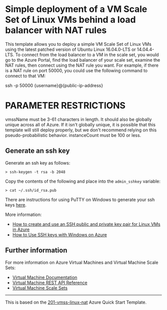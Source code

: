 # Simple deployment of a VM Scale Set of Linux VMs behind a load balancer with NAT rules

This template allows you to deploy a simple VM Scale Set of Linux VMs using the latest patched version of Ubuntu Linux 16.04.0-LTS or 14.04.4-LTS. To connect from the load balancer to a VM in the scale set, you would go to the Azure Portal, find the load balancer of your scale set, examine the NAT rules, then connect using the NAT rule you want. For example, if there is a NAT rule on port 50000, you could use the following command to connect to that VM:

ssh -p 50000 {username}@{public-ip-address}

PARAMETER RESTRICTIONS
======================

vmssName must be 3-61 characters in length. It should also be globally unique across all of Azure. If it isn't globally unique, it is possible that this template will still deploy properly, but we don't recommend relying on this pseudo-probabilistic behavior.
instanceCount must be 100 or less.

## Generate an ssh key

Generate an ssh key as follows:

```
> ssh-keygen -t rsa -b 2048 
```

Copy the contents of the following and place into the `admin_sshkey` variable:

```
> cat ~/.ssh/id_rsa.pub
```

There are instructions for using PuTTY on Windows to generate your ssh keys [here](https://docs.microsoft.com/en-us/azure/virtual-machines/linux/ssh-from-windows).

More information:

- [How to create and use an SSH public and private key pair for Linux VMs in Azure](https://docs.microsoft.com/en-us/azure/virtual-machines/linux/mac-create-ssh-keys)
- [How to Use SSH keys with Windows on Azure](https://docs.microsoft.com/en-us/azure/virtual-machines/linux/ssh-from-windows)

## Further information

For more information on Azure Virtual Machines and Virtual Machine Scale Sets:

- [Virtual Machine Documentation](https://docs.microsoft.com/en-us/azure/virtual-machines/)
- [Virtual Machine REST API Reference](https://docs.microsoft.com/en-us/rest/api/compute/virtualmachines)
- [Virtual Machine Scale Sets](https://docs.microsoft.com/en-us/azure/virtual-machine-scale-sets)

---

This is based on the [201-vmss-linux-nat](https://github.com/Azure/azure-quickstart-templates/tree/master/201-vmss-linux-nat) Azure Quick Start Template.